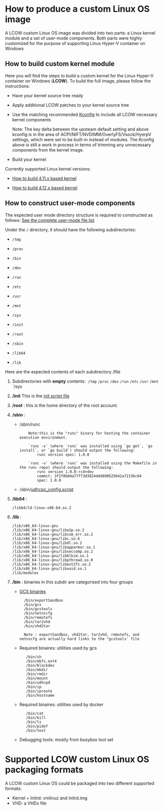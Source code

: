 

# How to produce a custom Linux OS image

A LCOW custom Linux OS image was divided into two parts: a Linux kernel module and a set of user-mode components. Both parts were highly customized for the purpose of supporting Linux Hyper-V container on Windows


## How to build custom kernel module
Here you will find the steps to build a custom kernel for the
Linux Hyper-V container on Windows (**LCOW**). To build the full image,
please follow the instructions:

- Have your kernel source tree ready

- Apply additional LCOW patches to your kernel source tree

- Use the matching recommended [Kconfig](../kernel) to include all LCOW necessary kernel components

    Note:  The key delta between the upsteam default setting and above kconfig is in the area of ACPI/NIFT/NVDIMM/OverlyFS/Vsock/HyerpV settings, which were set to be built-in instead of modules.
           The Kconfig above is still a work in process in terms of trimming any unnecessary components from the kernel image.

- Build your kernel

 Currently supported Linux kernel versions:

 - [How to build 4.11.x based kernel](../kernel/patches-4.11.x)

 - [How to build 4.12.x based kernel](../kernel/patches-4.12.x)



## How to construct user-mode components

The expected user mode directory structure is required to constructed as follows: [See the complete user-mode file list](../kernel/completeUsermodeFileLists.md)

Under the `/` directory, it should have the following subdirectories:

- `/tmp`
- `/proc`
- `/bin`
- `/dev`
- `/run`
- `/etc`
- `/usr`
- `/mnt`
- `/sys`

- `/init`
- `/root`
- `/sbin`
- `/lib64`
- `/lib`

Here are the expected contents of each subdirectory /file

1. Subdirectories with **empty** contents:  `/tmp` `/proc` `/dev` `/run` `/etc` `/usr` `/mnt` `/sys

2. **/init**
   This is the [init script file](../kernel/scripts/init_script)

3. **/root** : this is the home directory of the root account.

4. **/sbin** :
    - /sbin/runc

              Note:this is the "runc" binary for hosting the container execution environment.

              `runc -v` (where `runc` was installed using `go get`, `go install`, or `go build`) should output the following:
                  runc version spec: 1.0.0

              `runc -v` (where `runc` was installed using the Makefile in the runc repo) should output the following:
                  runc version 1.0.0-rc4+dev
                  commit: 3f2f8b84a77f73d38244dd690525642a72156c64
                  spec: 1.0.0

    - /sbin/[udhcpc_config.script](https://github.com/mirror/busybox/blob/master/examples/udhcp/simple.script)

5. **/lib64** :

       /lib64/ld-linux-x86-64.so.2

6. **/lib** :

       /lib/x86_64-linux-gnu
       /lib/x86_64-linux-gnu/libe2p.so.2
       /lib/x86_64-linux-gnu/libcom_err.so.2
       /lib/x86_64-linux-gnu/libc.so.6
       /lib/x86_64-linux-gnu/libdl.so.2
       /lib/x86_64-linux-gnu/libapparmor.so.1
       /lib/x86_64-linux-gnu/libseccomp.so.2
       /lib/x86_64-linux-gnu/libblkid.so.1
       /lib/x86_64-linux-gnu/libpthread.so.0
       /lib/x86_64-linux-gnu/libext2fs.so.2
       /lib/x86_64-linux-gnu/libuuid.so.1
       /lib/modules

7. **/bin** : binaries in this subdir are categorised into four groups

    - [GCS binaries](gcsbuildinstructions.md)

            /bin/exportSandbox
            /bin/gcs
            /bin/gcstools
            /bin/netnscfg
            /bin/remotefs
            /bin/tar2vhd
            /bin/vhd2tar

            Note : exportSandbox, vhd2tar, tar2vhd, remotefs, and netnscfg are actually hard links to the "gcstools' file

    - Required binaires: utilities used by gcs

             /bin/sh
             /bin/mkfs.ext4
             /bin/blockdev
             /bin/mkdir
             /bin/rmdir
             /bin/mount
             /bin/udhcpd
             /bin/ip
             /bin/iproute
             /bin/hostname

    - Required binaires: utilities used by docker

             /bin/cat
             /bin/kill
             /bin/ls
             /bin/pidof
             /bin/test

    - Debugging tools: mostly from busybox tool set


# Supported LCOW custom Linux OS packaging formats

A LCOW custom Linux OS could be packaged into two different supported formats:
- Kernel + Initrd: vmlinuz and initrd.img
- VHD: a VHDx file
